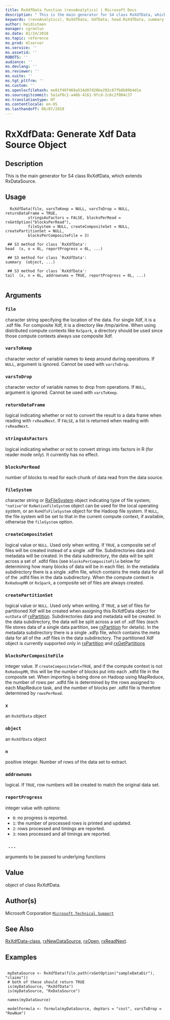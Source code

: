 ```yaml
---
title: RxXdfData function (revoAnalytics) | Microsoft Docs
description: " This is the main generator for S4 class RxXdfData, which extends RxDataSource. "
keywords: (revoAnalytics), RxXdfData, XdfData, head.RxXdfData, summary.RxXdfData, tail.RxXdfData, file, connection
author: heidisteen
manager: cgronlun
ms.date: 01/24/2018
ms.topic: reference
ms.prod: mlserver
ms.service: ''
ms.assetid: ''
ROBOTS: ''
audience: ''
ms.devlang: ''
ms.reviewer: ''
ms.suite: ''
ms.tgt_pltfrm: ''
ms.custom: ''
ms.openlocfilehash: ee01f40f469a534d87d20be292c87fb8b89b4d1e
ms.sourcegitcommit: 5a1af0c1-a46b-4161-9fcd-2c6c2f004c37
ms.translationtype: HT
ms.contentlocale: en-US
ms.lasthandoff: 06/07/2019
---
```

 # <a name="rxxdfdata-generate-xdf-data-source-object"></a>RxXdfData: Generate Xdf Data Source Object 
 ## <a name="description"></a>Description

This is the main generator for S4 class RxXdfData, which extends RxDataSource.


 ## <a name="usage"></a>Usage

```   
  RxXdfData(file, varsToKeep = NULL, varsToDrop = NULL, returnDataFrame = TRUE,
          stringsAsFactors = FALSE, blocksPerRead = rxGetOption("blocksPerRead"),
          fileSystem = NULL, createCompositeSet = NULL, createPartitionSet = NULL,
          blocksPerCompositeFile = 3) 

 ## S3 method for class `RxXdfData':
head  (x, n = 6L, reportProgress = 0L, ...)

 ## S3 method for class `RxXdfData':
summary  (object, ...)

 ## S3 method for class `RxXdfData':
tail  (x, n = 6L, addrownums = TRUE, reportProgress = 0L, ...)


```


 ## <a name="arguments"></a>Arguments



 ### `file`
 character string specifying the location of the data. For single Xdf, it is a .xdf file.  For composite Xdf, it is a directory like /tmp/airline. When using distributed compute contexts like `RxSpark`, a directory should be used since those compute contexts always use composite Xdf. 



 ### `varsToKeep`
 character vector of variable names to keep around during operations. If `NULL`, argument is ignored. Cannot be used with `varsToDrop`. 



 ### `varsToDrop`
 character vector of variable names to drop from operations. If `NULL`, argument is ignored. Cannot be used with `varsToKeep`. 



 ### `returnDataFrame`
 logical indicating whether or not to convert the result to a data frame when reading with `rxReadNext`. If `FALSE`, a list is returned when reading with `rxReadNext`. 



 ### `stringsAsFactors`
 logical indicating whether or not to convert strings into factors in R (for reader mode only). It currently has no effect. 



 ### `blocksPerRead`
 number of blocks to read for each chunk of data read from the data source. 



 ### `fileSystem`
 character string or [RxFileSystem](RxFileSystem.md) object indicating type of file system;  `"native"`or `RxNativeFileSystem` object can be used for the local operating system, or an `RxHdfsFileSystem` object for the Hadoop file system. If `NULL`, the file system will be set to that in the current compute context, if available, otherwise the `fileSystem` option. 



 ### `createCompositeSet`
 logical value or `NULL`. Used only when writing.  If `TRUE`, a composite set of files will be created instead of a single .xdf file.  Subdirectories data and metadata will be created. In the data subdirectory, the data will be split across a set of .xdfd files (see `blocksPerCompositeFile` below for determining how many blocks of data will be in each file). In the metadata subdirectory  there is a single .xdfm file, which contains the meta data for all of the  .xdfd files in the  data subdirectory. When the compute context is `RxHadoopMR` or `RxSpark`, a composite  set of files are always created. 



 ### `createPartitionSet`
 logical value or `NULL`. Used only when writing.  If `TRUE`, a set of files for partitioned Xdf will be created when assigning this RxXdfData object for `outData` of [rxPartition](rxPartition.md). Subdirectories data and metadata will be created. In the data subdirectory, the data will be split across a set of .xdf files (each file stores data of a single data partition, see [rxPartition](rxPartition.md) for details). In the metadata subdirectory there is a single .xdfp file, which contains the meta data for all of the  .xdf files in the  data subdirectory. The partitioned Xdf object is currently supported only in [rxPartition](rxPartition.md) and [rxGetPartitions](rxGetPartitions.md) 



 ### `blocksPerCompositeFile`
 integer value. If `createCompositeSet=TRUE`, and if the compute context is not `RxHadoopMR`, this will be the number of blocks put into each .xdfd file in the composite set. When importing is being done on Hadoop using MapReduce, the number of rows per .xdfd file is determined by the rows assigned to each MapReduce task, and the number of blocks per .xdfd file is therefore determined by `rowsPerRead`. 



 ### `x`
 an `RxXdfData` object 



 ### `object`
 an `RxXdfData` object 



 ### `n`
 positive integer. Number of rows of the data set to extract. 



 ### `addrownums`
 logical. If `TRUE`, row numbers will be created to match the original data set. 



 ### `reportProgress`
 integer value with options:  
*   `0`: no progress is reported. 
*   `1`: the number of processed rows is printed and updated. 
*   `2`: rows processed and timings are reported. 
*   `3`: rows processed and all timings are reported. 




 ### ` ...`
 arguments to be passed to underlying functions 




 ## <a name="value"></a>Value

object of class RxXdfData.

 ## <a name="authors"></a>Author(s)
 Microsoft Corporation [`Microsoft Technical Support`](https://go.microsoft.com/fwlink/?LinkID=698556&clcid=0x409)


 ## <a name="see-also"></a>See Also

[RxXdfData-class](RxXdfData-class.md), [rxNewDataSource](rxNew.md), [rxOpen](rxOpen-methods.md), [rxReadNext](rxOpen-methods.md).

 ## <a name="examples"></a>Examples

 ```

  myDataSource <- RxXdfData(file.path(rxGetOption("sampleDataDir"), "claims"))
  # both of these should return TRUE
  is(myDataSource, "RxXdfData")
  is(myDataSource, "RxDataSource")

  names(myDataSource)

  modelFormula <- formula(myDataSource, depVars = "cost", varsToDrop = "RowNum")
```



